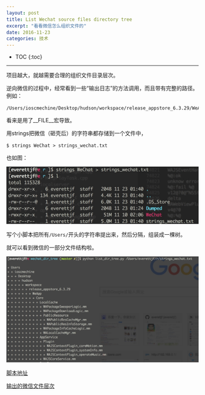 ```yaml
---
layout: post
title: List Wechat source files directory tree
excerpt: "看看微信怎么组织文件的"
date: 2016-11-23
categories: 技术
---
```

 
* TOC
{:toc}
---
 

项目越大，就越需要合理的组织文件目录层次。

逆向微信的过程中，经常看到一些“输出日志”的方法调用，而且带有完整的路径。例如：

```
/Users/ioscmechine/Desktop/hudson/workspace/release_appstore_6.3.29/WeApp/Core/LocalCache/WAPackageSweeperLogic.mm
```

看来是用了__FILE__宏导致。

用strings把微信（砸壳后）的字符串都存储到一个文件中，

```
$ strings WeChat > strings_wechat.txt
```

也如图：

![](/media/14798364851450.jpg)

写个小脚本把所有`/Users/`开头的字符串提出来，然后分隔，组装成一棵树。

就可以看到微信的一部分文件结构啦。

![](/media/14798366527896.jpg)


[脚本地址](https://github.com/everettjf/Maize/tree/master/game/wechat_dir_tree)

[输出的微信文件层次](https://github.com/everettjf/Maize/blob/master/game/wechat_dir_tree/wechat_tree.txt)



